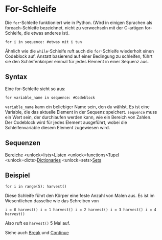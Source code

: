 # For-Schleife
Die `for`-Schleife funktioniert wie in Python. (Wird in einigen Sprachen als foreach-Schleife bezeichnet, nicht zu verwechseln mit der C-artigen for-Schleife, die etwas anderes ist).

`for i in sequence:
	#etwas mit i tun`

Ähnlich wie die `while`-Schleife ruft auch die `for`-Schleife wiederholt einen Codeblock auf. Anstatt basierend auf einer Bedingung zu schleifen, führt sie den Schleifenkörper einmal für jedes Element in einer Sequenz aus.

## Syntax
Eine for-Schleife sieht so aus:

`for variable_name in sequence:
	#Codeblock`

`variable_name` kann ein beliebiger Name sein, den du wählst. Es ist eine Variable, die das aktuelle Element in der Sequenz speichert. `sequence` muss ein Wert sein, der durchlaufen werden kann, wie ein Bereich von Zahlen. Der Codeblock wird für jedes Element ausgeführt, wobei die Schleifenvariable diesem Element zugewiesen wird.

## Sequenzen
[Bereiche](functions/range)      <unlock=lists>[Listen](docs/scripting/lists.md)      </unlock><unlock=functions>[Tupel](docs/scripting/tuples.md)      </unlock><unlock=dicts>[Dictionaries](docs/scripting/dicts.md)      </unlock><unlock=sets>[Sets](docs/scripting/sets.md)</unlock>

## Beispiel
`for i in range(5):
    harvest()`

Diese Schleife führt den Körper eine feste Anzahl von Malen aus. Es ist im Wesentlichen dasselbe wie das Schreiben von

`i = 0
harvest()
i = 1
harvest()
i = 2
harvest()
i = 3
harvest()
i = 4
harvest()`

Also ruft es `harvest()` 5 Mal auf.

Siehe auch [Break](docs/scripting/break.md) und [Continue](docs/scripting/continue.md)